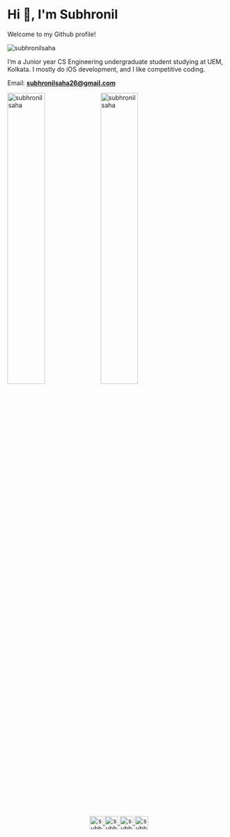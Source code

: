 # Hi 👋, I'm Subhronil 

Welcome to my Github profile!

<p align="left"> 
  <img src="https://komarev.com/ghpvc/?username=subhronilsaha" alt="subhronilsaha" /> 
</p>

I’m a Junior year CS Engineering undergraduate student studying at UEM, Kolkata. I mostly do iOS development, and I like competitive coding. 

Email: **subhronilsaha26@gmail.com**

<!--
<h3> Programming Tools & Software I work with: </h3>

<h5> Programming languages </h5>
<p align="left">
  <img src="https://cdn.iconscout.com/icon/free/png-512/c-programming-569564.png" alt="c" width="40" height="40"/> 
  <img src="https://upload.wikimedia.org/wikipedia/commons/thumb/1/18/ISO_C%2B%2B_Logo.svg/1200px-ISO_C%2B%2B_Logo.svg.png" alt="cplusplus" width="40" height="40"/>
  <img src="https://e7.pngegg.com/pngimages/933/14/png-clipart-java-programming-language-computer-programming-object-oriented-programming-programmer-java-electronics-text.png" alt="java" width="40" height="40"/>
  <img src="https://images.vexels.com/media/users/3/166477/isolated/preview/9bb722f0e85ddbc1ce0f064534fd2311-python-programming-language-icon-by-vexels.png" alt="python" width="40" height="40"/> 
</p>

<h5> Mobile App Development </h5>
<p align="left">
  <img src="https://brandslogos.com/wp-content/uploads/thumbs/swift-logo-vector.svg" alt="swift" width="40" height="40"/>
  <img src="https://preview.redd.it/xbf206upai651.png?auto=webp&s=e3d2d8c9fbcdd2ed65c11685ec787d31480bf407" alt="xcode" height="40"/>
  <img src="https://www.iphonehacks.com/wp-content/uploads/2015/11/Screen-Shot-2014-09-23-at-10.22.20-AM-2.png" alt="testflight" height="40"/>
  <img src="https://www.vectorlogo.zone/logos/flutterio/flutterio-icon.svg" alt="flutter" width="40" height="40"/> 
</p>

<h5> Frontend development </h5>
<p>
  <img src="https://cdn.pixabay.com/photo/2017/08/05/11/16/logo-2582748_1280.png" alt="html5" width="40" height="40"/> 
  <img src="https://cdn.pixabay.com/photo/2017/08/05/11/16/logo-2582747_1280.png" alt="css3" width="40" height="40"/> 
  <img src="https://cdn.iconscout.com/icon/free/png-256/javascript-2752148-2284965.png" alt="javascript" width="40" height="40"/>   
  <img src="https://cdn.worldvectorlogo.com/logos/react-1.svg" alt="react" width="40" height="40"/> 
</p>

<h5> Backend development </h5>
<p align="left">
  <img src="https://www.paceit.co.uk/wp-content/uploads/2019/08/node-js-logo.jpg" alt="nodejs" height="40"/> 
  <img src="https://expressjs.com/images/express-facebook-share.png" alt="express" height="40"/> 
</p>

<h5> Database </h5>
<p align="left">
  <img src="https://www.vectorlogo.zone/logos/firebase/firebase-icon.svg" alt="firebase" width="40" height="40"/> 
  <img src="https://pngimg.com/uploads/mysql/mysql_PNG9.png" alt="mysql" width="40" height="40"/> 
  <img src="https://myopsblog.files.wordpress.com/2016/03/oracledatabase-01.png" alt="oracle" height="40"/>
</p>

<h5> Design Software </h5>
<p align="left">
  <img src="https://logodownload.org/wp-content/uploads/2019/10/photoshop-logo-3.png" alt="photoshop" width="40" height="40"/>   
  <img src="https://www.vectorlogo.zone/logos/adobe_illustrator/adobe_illustrator-icon.svg" alt="illustrator" width="40" height="40"/> 
  <img src="https://upload.wikimedia.org/wikipedia/commons/thumb/c/c2/Adobe_XD_CC_icon.svg/1200px-Adobe_XD_CC_icon.svg.png" alt="xd" width="40" height="40"/> 
  <img src="https://www.vectorlogo.zone/logos/sketchapp/sketchapp-icon.svg" alt="sketch" width="40" height="40"/> 
  <img src="https://wptavern.com/wp-content/uploads/2018/11/Screen-Shot-2018-11-19-at-8.43.27-PM.png" alt="figma" height="40"/> 
</p>


<h5> Operating Systems </h5>
<p align="left">
  <img src="https://upload.wikimedia.org/wikipedia/commons/thumb/5/5f/Windows_logo_-_2012.svg/1200px-Windows_logo_-_2012.svg.png" alt="windows" height="40"/> 
  <img src="https://www.wallpapertip.com/wmimgs/80-803311_modern-tux-linux-kernel-logo.jpg" alt="linux" height="40"/>   
  <img src="https://www.logolynx.com/images/logolynx/13/137fbbc45babc1c2df798ebbac18eca5.png" alt="mac" height="40"/> 
</p>

<h5> Version Control </h5>
<p align="left">
  <img src="https://git-scm.com/images/logos/downloads/Git-Logo-1788C.png" alt="git" height="40"/> 
  <img src="https://www.kindpng.com/picc/m/128-1280187_github-logo-png-github-transparent-png.png" alt="github" height="40"/>   
  <img src="https://cfdn.clearvision-cm.com/wp-content/uploads/2018/05/10131210/Bitbucket-logo-icon.png" alt="bitbucket" height="40"/> 
</p>

-->

<span>
<img src="https://github-readme-stats.vercel.app/api/top-langs/?username=subhronilsaha&layout=compact&hide=html" width="41%" alt="subhronilsaha" />
</span>

<span>
<img src="https://github-readme-stats.vercel.app/api?username=subhronilsaha&show_icons=true" width="41%" alt="subhronilsaha" />
</span>

<br>
<br>

<p align="center">
  <a href="https://linkedin.com/in/subhronil-saha" target="blank" margin="0 20px">
    <img align="center" src="https://cdn4.iconfinder.com/data/icons/social-messaging-ui-color-shapes-2-free/128/social-linkedin-circle-512.png" alt="subhronil-saha" height="30" width="30" />
  </a>
  <a href="https://www.behance.net/subhronilsaha" target="blank">
    <img align="center" src="https://cdn.worldvectorlogo.com/logos/behance-1.svg" alt="subhronilsaha" height="30" width="30" />
  </a>
  <a href="https://www.codechef.com/subhronil99" target="blank">
    <img align="center" src="https://i.pinimg.com/originals/c5/d9/fc/c5d9fc1e18bcf039f464c2ab6cfb3eb6.jpg" alt="subhronil99" height="30" width="30" />
  </a>
  <a href="https://www.hackerrank.com/subhronilsaha26" target="blank">
    <img align="center" src="https://upload.wikimedia.org/wikipedia/commons/6/65/HackerRank_logo.png" alt="subhronilsaha26" height="30" width="30" />
  </a>
</p>
